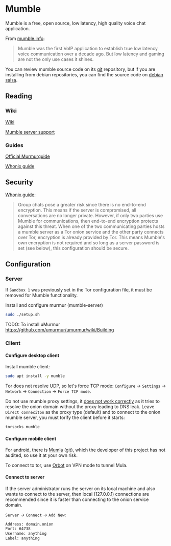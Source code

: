 # Mumble

Mumble is a free, open source, low latency, high quality voice chat application.

From [mumble.info](https://www.mumble.info):
> Mumble was the first VoIP application to establish true low latency voice communication over a decade ago. But low latency and gaming are not the only use cases it shines.

You can review mumble source code on its [git](https://github.com/mumble-voip/mumble) repository, but if you are installing from debian repositories, you can find the source code on [debian salsa](https://salsa.debian.org/pkg-voip-team/mumble).

## Reading

### Wiki

[Wiki](https://wiki.mumble.info/wiki/Main_Page)

[Mumble server support](https://www.mumble.com/mumble-server-support.php)

### Guides

[Official Murmurguide](https://wiki.mumble.info/wiki/Murmurguide)

[Whonix guide](https://www.whonix.org/wiki/VoIP#Mumble)

## Security

[Whonix guide](https://www.whonix.org/wiki/VoIP#Mumble):
> Group chats pose a greater risk since there is no end-to-end encryption. This means if the server is compromised, all conversations are no longer private. However, if only two parties use Mumble for communications, then end-to-end encryption protects against this threat.
When one of the two communicating parties hosts a mumble server as a Tor onion service and the other party connects over Tor, encryption is already provided by Tor. This means Mumble's own encryption is not required and so long as a server password is set (see below), this configuration should be secure.

## Configuration

### Server

If `Sandbox 1` was previously set in the Tor configuration file, it must be removed for Mumble functionality.

Install and configure murmur (mumble-server)
```sh
sudo ./setup.sh
```

TODO: To install uMurmur https://github.com/umurmur/umurmur/wiki/Building

### Client

#### Configure desktop client

Install mumble client:
```sh
sudo apt install -y mumble
```

Tor does not resolve UDP, so let's force TCP mode:
`Configure` -> `Settings` -> `Network` -> `Connection` -> `Force TCP mode`.

Do not use mumble proxy settings, it [does not work correctly](https://github.com/mumble-voip/mumble/issues/1812) as it tries to resolve the onion domain without the proxy leading to DNS leak. Leave `Direct conneciton` as the proxy type (default) and to connect to the onion mumble server, you must torify the client before it starts:
```sh
torsocks mumble
```

#### Configure mobile client

For android, there is [Mumla](https://f-droid.org/packages/se.lublin.mumla/) ([git](https://gitlab.com/quite/mumla)), which the developer of this project has not audited, so use it at your own risk.

To connect to tor, use [Orbot](https://guardianproject.info/apps/org.torproject.android/) on VPN mode to tunnel Mula.

#### Connect to server

If the server administrator runs the server on its local machine and also wants to connect to the server, then local (127.0.0.1) connections are recommended since it is faster than connecting to the onion service domain.

`Server` -> `Connect` -> `Add New`:
```sh
Address: domain.onion
Port: 64738
Username: anything
Label: anything
```